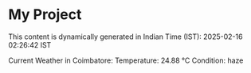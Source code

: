 # My Project

This content is dynamically generated in Indian Time (IST): 2025-02-16 02:26:42 IST


Current Weather in Coimbatore:
Temperature: 24.88 °C
Condition: haze
